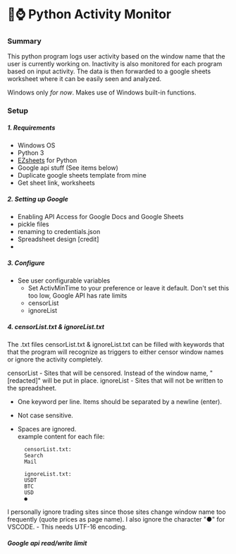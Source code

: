 # 🐍⌚ Python Activity Monitor

### Summary
This python program logs user activity based on the window name that the user is currently working on. Inactivity is also monitored for each program based on input activity. The data is then forwarded to a google sheets worksheet where it can be easily seen and analyzed.

Windows only *for now*. Makes use of Windows built-in functions.
### Setup

##### 1. Requirements
- Windows OS
- Python 3
- [EZsheets](https://pypi.org/project/EZSheets/) for Python
- Google api stuff (See items below) 
- Duplicate google sheets template from mine
- Get sheet link, worksheets

##### 2. Setting up Google 
- Enabling API Access for Google Docs and Google Sheets
- pickle files
- renaming to credentials.json
- Spreadsheet design [credit]
- 
##### 3. Configure
- See user configurable variables
    - Set ActivMinTime to your preference or leave it default. Don't set this too low, Google API has rate limits
    - censorList
    - ignoreList

##### 4. censorList.txt & ignoreList.txt
The .txt files censorList.txt & ignoreList.txt can be filled with keywords that that the program will recognize as triggers to either censor window names or ignore the activity completely.

censorList - Sites that will be censored. Instead of the window name, "[redacted]" will be put in place.
ignoreList - Sites that will not be written to the spreadsheet.

- One keyword per line. Items should be separated by a newline (enter). 
- Not case sensitive.
- Spaces are ignored.  
example content for each file:  

        censorList.txt:  
        Search
        Mail
       
        ignoreList.txt:
        USDT
        BTC
        USD
        ●

I personally ignore trading sites since those sites change window name too frequently (quote prices as page name).
I also ignore the character "●" for VSCODE. - This needs UTF-16 encoding.


##### Google api read/write limit